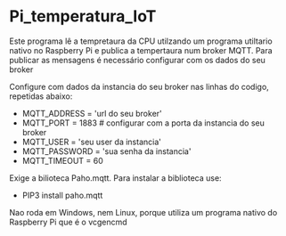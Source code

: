# Pi_temperatura_IoT

Este programa lê a tempretaura da CPU utilzando um programa utiltario nativo no Raspberry Pi e publica a tempertaura num broker MQTT.  Para publicar as mensagens  é necessário configurar com os dados do seu broker

Configure com dados da instancia do seu broker nas linhas do codigo, repetidas abaixo:

  * MQTT_ADDRESS = 'url do seu broker'
  * MQTT_PORT = 1883  # configurar  com a porta da instancia do seu broker
  * MQTT_USER = 'seu user da instancia'
  * MQTT_PASSWORD = 'sua senha da instancia'
  * MQTT_TIMEOUT = 60

Exige  a bilioteca Paho.mqtt. Para instalar a biblioteca use:
* PIP3 install paho.mqtt

Nao roda em Windows, nem Linux, porque utiliza um programa nativo do Raspberry Pi que é o vcgencmd
